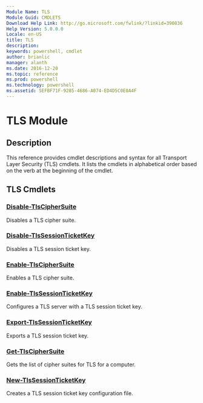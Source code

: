 ```yaml
---
Module Name: TLS
Module Guid: CMDLETS
Download Help Link: http://go.microsoft.com/fwlink/?linkid=390836
Help Version: 5.0.0.0
Locale: en-US
title: TLS
description: 
keywords: powershell, cmdlet
author: brianlic
manager: alanth
ms.date: 2016-12-20
ms.topic: reference
ms.prod: powershell
ms.technology: powershell
ms.assetid: 5EFBF71F-9285-4686-A074-ED4D5C0E0A4F
---
```


# TLS Module
## Description
This reference provides cmdlet descriptions and syntax for all Transport Layer Security (TLS) cmdlets. It lists the cmdlets in alphabetical order based on the verb at the beginning of the cmdlet.

## TLS Cmdlets
### [Disable-TlsCipherSuite](./Disable-TlsCipherSuite.md)
Disables a TLS cipher suite.

### [Disable-TlsSessionTicketKey](./Disable-TlsSessionTicketKey.md)
Disables a TLS session ticket key.

### [Enable-TlsCipherSuite](./Enable-TlsCipherSuite.md)
Enables a TLS cipher suite.

### [Enable-TlsSessionTicketKey](./Enable-TlsSessionTicketKey.md)
Configures a TLS server with a TLS session ticket key.

### [Export-TlsSessionTicketKey](./Export-TlsSessionTicketKey.md)
Exports a TLS session ticket key.

### [Get-TlsCipherSuite](./Get-TlsCipherSuite.md)
Gets the list of cipher suites for TLS for a computer.

### [New-TlsSessionTicketKey](./New-TlsSessionTicketKey.md)
Creates a TLS session ticket key configuration file.

